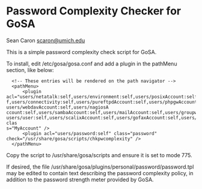 # Password Complexity Checker for GoSA
Sean Caron scaron@umich.edu

This is a simple password complexity check script for GoSA.

To install, edit /etc/gosa/gosa.conf and add a plugin in the pathMenu section, like below:

```
  <!-- These entries will be rendered on the path navigator -->
  <pathMenu>
      <plugin acl="users/netatalk:self,users/environment:self,users/posixAccount:self,users/kolabAccount:self,users/phpscheduleitAccount:self,users/oxchangeAccount:self,users/proxyAccount:sel
f,users/connectivity:self,users/pureftpdAccount:self,users/phpgwAccount:self,users/opengwAccount:self,users/pptpAccount:self,users/intranetAccount:self, users/webdavAccount:self,users/nagiosA
ccount:self,users/sambaAccount:self,users/mailAccount:self,users/groupware, users/user:self,users/scalixAccount:self,users/gofaxAccount:self,users/phoneAccount:self,users/Groupware:self" clas
s="MyAccount" />
      <plugin acl="users/password:self" class="password" check="/usr/share/gosa/scripts/chkpwcomplexity" />
  </pathMenu>
```

Copy the script to /usr/share/gosa/scripts and ensure it is set to mode 775.

If desired, the file /usr/share/gosa/plugins/personal/password/password.tpl may be edited
to contain text describing the password complexity policy, in addition to the password
strength meter provided by GoSA.


